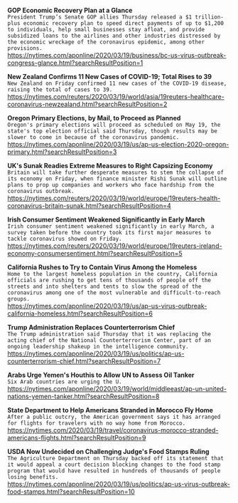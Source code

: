 **GOP Economic Recovery Plan at a Glance**\
`President Trump’s Senate GOP allies Thursday released a $1 trillion-plus economic recovery plan to speed direct payments of up to $1,200 to individuals, help small businesses stay afloat, and provide subsidized loans to the airlines and other industries distressed by the economic wreckage of the coronavirus epidemic, among other provisions.`\
https://nytimes.com/aponline/2020/03/19/business/bc-us-virus-outbreak-congress-glance.html?searchResultPosition=1

**New Zealand Confirms 11 New Cases of COVID-19; Total Rises to 39**\
`New Zealand on Friday confirmed 11 new cases of the COVID-19 disease, raising the total of cases to 39.`\
https://nytimes.com/reuters/2020/03/19/world/asia/19reuters-healthcare-coronavirus-newzealand.html?searchResultPosition=2

**Oregon Primary Elections, by Mail, to Proceed as Planned**\
`Oregon's primary elections will proceed as scheduled on May 19, the state's top election official said Thursday, though results may be slower to come in because of the coronavirus pandemic.`\
https://nytimes.com/aponline/2020/03/19/us/ap-us-election-2020-oregon-primary.html?searchResultPosition=3

**UK's Sunak Readies Extreme Measures to Right Capsizing Economy**\
`Britain will take further desperate measures to stem the collapse of its economy on Friday, when finance minister Rishi Sunak will outline plans to prop up companies and workers who face hardship from the coronavirus outbreak.`\
https://nytimes.com/reuters/2020/03/19/world/europe/19reuters-health-coronavirus-britain-sunak.html?searchResultPosition=4

**Irish Consumer Sentiment Weakened Significantly in Early March**\
`Irish consumer sentiment weakened significantly in early March, a survey taken before the country took its first major measures to tackle coronavirus showed on Friday.`\
https://nytimes.com/reuters/2020/03/19/world/europe/19reuters-ireland-economy-consumersentiment.html?searchResultPosition=5

**California Rushes to Try to Contain Virus Among the Homeless**\
`Home to the largest homeless population in the country, California officials are rushing to get tens of thousands of people off the streets and into shelters and tents to slow the spread of the coronavirus among one of the most vulnerable and difficult-to-reach groups. `\
https://nytimes.com/aponline/2020/03/19/us/ap-us-virus-outbreak-california-homeless.html?searchResultPosition=6

**Trump Administration Replaces Counterterrorism Chief**\
`The Trump administration said Thursday that it was replacing the acting chief of the National Counterterrorism Center, part of an ongoing leadership shakeup in the intelligence community.`\
https://nytimes.com/aponline/2020/03/19/us/politics/ap-us-counterterrorism-chief.html?searchResultPosition=7

**Arabs Urge Yemen's Houthis to Allow UN to Assess Oil Tanker**\
`Six Arab countries are urging the U.`\
https://nytimes.com/aponline/2020/03/19/world/middleeast/ap-un-united-nations-yemen-tanker.html?searchResultPosition=8

**State Department to Help Americans Stranded in Morocco Fly Home**\
`After a public outcry, the American government says it has arranged for flights for travelers with no way home from Morocco.`\
https://nytimes.com/2020/03/19/travel/coronavirus-morocco-stranded-americans-flights.html?searchResultPosition=9

**USDA Now Undecided on Challenging Judge's Food Stamps Ruling**\
`The Agriculture Department on Thursday backed off its statement that it would appeal a court decision blocking changes to the food stamp program that would have resulted in hundreds of thousands of people losing benefits.`\
https://nytimes.com/aponline/2020/03/19/us/politics/ap-us-virus-outbreak-food-stamps.html?searchResultPosition=10

